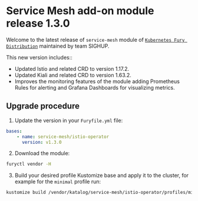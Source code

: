 # Service Mesh add-on module release 1.3.0

Welcome to the latest release of `service-mesh` module of [`Kubernetes Fury Distribution`](https://github.com/sighupio/fury-distribution) maintained by team SIGHUP.

This new version includes::

- Updated Istio and related CRD to version 1.17.2.
- Updated Kiali and related CRD to version 1.63.2.
- Improves the monitoring features of the module adding Prometheus Rules for alerting and Grafana Dashboards for visualizing metrics.

## Upgrade procedure

1. Update the version in your `Furyfile.yml` file:

```yaml
bases:
    - name: service-mesh/istio-operator
      version: v1.3.0
```

2. Download the module:

```bash
furyctl vendor -H
```

3. Build your desired profile Kustomize base and apply it to the cluster, for example for the `minimal` profile run:

```bash
kustomize build /vendor/katalog/service-mesh/istio-operator/profiles/minimal | kubectl apply -f
```
